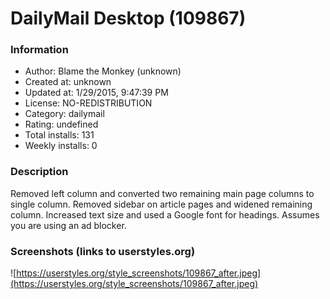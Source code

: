 # DailyMail Desktop (109867)

### Information
- Author: Blame the Monkey (unknown)
- Created at: unknown
- Updated at: 1/29/2015, 9:47:39 PM
- License: NO-REDISTRIBUTION
- Category: dailymail
- Rating: undefined
- Total installs: 131
- Weekly installs: 0


### Description
Removed left column and converted two remaining main page columns to single column. Removed sidebar on article pages and widened remaining column. Increased text size and used a Google font for headings. Assumes you are using an ad blocker.


### Screenshots (links to userstyles.org)
![https://userstyles.org/style_screenshots/109867_after.jpeg](https://userstyles.org/style_screenshots/109867_after.jpeg)


